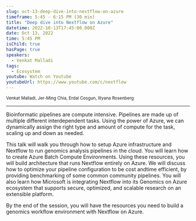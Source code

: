 ```yaml
---
slug: oct-13-deep-dive-into-nextflow-on-azure
timeframe: 5:45 - 6:15 PM (30 min)
title: "Deep dive into Nextflow on Azure"
datetime: 2022-10-13T17:45:00.000Z
date: Oct 13, 2022
time: 5:45 PM
isChild: true
hasPage: true
speakers:
  - Venkat Malladi
tags:
  - Ecosystem
youtube: Watch on Youtube
youtubeUrl: https://www.youtube.com/c/nextflow
---
```

<div className="mb-4">
  <small className="typo-small">
    Venkat Malladi, Jer-Ming Chia, Erdal Cosgun, Illyana Rosenberg
  </small>
</div>

<hr className="border-t border-gray-50 mb-4 opacity-20" />

Bioinformatic pipelines are compute intensive. Pipelines are made up of multiple different interdependent tasks. Using the power of Azure, we can dynamically assign the right type and amount of compute for the task, scaling up and down as needed.  

This talk will walk you through how to setup Azure infrastructure and Nextflow to run genomics analysis pipelines in the cloud. You will learn how to create Azure Batch Compute Environments. Using these resources, you will build architecture that runs Nextflow entirely on Azure. We will discuss how to optimize your pipeline configuration to be cost andtime efficient, by providing benchmarking of some common community pipelines. You will also learn how Microsoft is integrating Nextflow into its Genomics on Azure ecosystem that supports secure, optimized, and scalable research on an extensible platform.   

By the end of the session, you will have the resources you need to build a genomics workflow environment with Nextflow on Azure.
